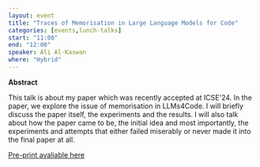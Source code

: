 ```yaml
---
layout: event
title: "Traces of Memorisation in Large Language Models for Code"
categories: [events,lunch-talks]
start: "11:00"
end: "12:00"
speaker: Ali Al-Kaswan
where: "Hybrid"
---
```


**Abstract**

This talk is about my paper which was recently accepted at ICSE'24. In the paper, we explore the issue of memorisation in LLMs4Code. I will briefly discuss the paper itself, the experiments and the results. I will also talk about how the paper came to be, the initial idea and most importantly, the experiments and attempts that either failed miserably or never made it into the final paper at all.

[Pre-print avaliable here](https://arxiv.org/abs/2312.11658)
